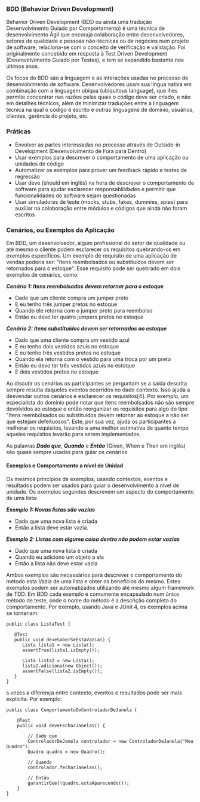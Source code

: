 ### BDD (Behavior Driven Development)

Behavior Driven Development (BDD ou ainda uma tradução Desenvolvimento Guiado por Comportamento) é uma técnica de desenvolvimento Ágil que encoraja colaboração entre desenvolvedores, setores de qualidade e pessoas não-técnicas ou de negócios num projeto de software, relaciona-se com o conceito de verificação e validação. Foi originalmente concebido em resposta à Test Driven Development (Desenvolvimento Guiado por Testes), e tem se expandido bastante nos últimos anos.

Os focos do BDD são a linguagem e as interações usadas no processo de desenvolvimento de software. Desenvolvedores usam sua língua nativa em combinação com a linguagem ubíqua (ubiquitous language), que lhes permite concentrar nas razões pelas quais o código deve ser criado, e não em detalhes técnicos, além de minimizar traduções entre a linguagem técnica na qual o código é escrito e outras linguagens de domínio, usuários, clientes, gerência do projeto, etc.

### Práticas 

- Envolver as partes interessadas no processo através de Outside-in Development (Desenvolvimento de Fora para Dentro)
- Usar exemplos para descrever o comportamento de uma aplicação ou unidades de código
- Automatizar os exemplos para prover um feedback rápido e testes de regressão
- Usar deve (should em inglês) na hora de descrever o comportamento de software para ajudar esclarecer responsabilidades e permitir que funcionalidades do software sejam questionadas
- Usar simuladores de teste (mocks, stubs, fakes, dummies, spies) para auxiliar na colaboração entre módulos e códigos que ainda não foram escritos

### Cenários, ou Exemplos da Aplicação

Em BDD, um desenvolvedor, algum profissional do setor de qualidade ou até mesmo o cliente podem esclarecer os requisitos quebrando-os em exemplos específicos. Um exemplo de requisito de uma aplicação de vendas poderia ser: "Itens reembolsados ou substituídos devem ser retornados para o estoque". Esse requisito pode ser quebrado em dois exemplos de cenários, como:

***Cenário 1: Itens reembolsados devem retornar para o estoque***
- Dado que um cliente compra um jumper preto
- E eu tenho três jumper pretos no estoque
- Quando ele retorna com o jumper preto para reembolso
- Então eu devo ter quatro jumpers pretos no estoque

***Cenário 2: Itens substituídos devem ser retornados ao estoque***
- Dado que uma cliente compra um vestido azul
- E eu tenho dois vestidos azuis no estoque
- E eu tenho três vestidos pretos no estoque
- Quando ela retorna com o vestido para uma troca por um preto
- Então eu devo ter três vestidos azuis no estoque
- E dois vestidos pretos no estoque

Ao discutir os cenários os participantes se perguntam se a saída descrita sempre resulta daqueles eventos ocorridos no dado contexto. Isso ajuda a desvendar outros cenários e esclarecer os requisitos[4]. Por exemplo, um especialista do domínio pode notar que itens reembolsados não são sempre devolvidos ao estoque e então reorganizar os requisitos para algo do tipo "Itens reembolsados ou substituídos devem retornar ao estoque a não ser que estejam defeituosos". Este, por sua vez, ajuda os participantes a melhorar os requisitos, levando a uma melhor estimativa de quanto tempo aqueles requisitos levarão para serem implementados.

As palavras ***Dado que***, ***Quando*** e ***Então*** (Given, When e Then em inglês) são quase sempre usadas para guiar os cenários

#### Exemplos e Comportamento a nível de Unidad

Os mesmos princípios de exemplos, usando contextos, eventos e resultados podem ser usados para guiar o desenvolvimento a nível de unidade. Os exemplos seguintes descrevem um aspecto do comportamento de uma lista:

***Exemplo 1: Novas listas são vazias***
- Dado que uma nova lista é criada
- Então a lista deve estar vazia.

***Exemplo 2: Listas com alguma coisa dentro não podem estar vazias***
- Dado que uma nova lista é criada
- Quando eu adiciono um objeto a ela
- Então a lista não deve estar vazia

Ambos exemplos são necessários para descrever o comportamento do método esta Vazia de uma lista e obter os benefícios do mesmo. Estes exemplos podem ser automatizados utilizando até mesmo algum framework de TDD. Em BDD cada exemplo é comumente encapsulado num único método de teste, onde o nome do método é a descrição completa do comportamento. Por exemplo, usando Java e JUnit 4, os exemplos acima se tornariam:

```
public class ListaTest {

   @Test
   public void deveSaberSeEstaVazia() {
      Lista lista1 = new Lista();
      assertTrue(lista1.isEmpty());

      Lista lista2 = new Lista();
      lista2.adiciona(new Object());
      assertFalse(lista2.isEmpty());
   }
}
```

s vezes a diferença entre contexto, eventos e resultados pode ser mais explícita. Por exemplo:

```
public class ComportamentoDoControladorDeJanela {

    @Test
    public void deveFecharJanelas() {
        
        // Dado que
        ControladorDeJanela controlador = new ControladorDeJanela("Meu Quadro");
        Quadro quadro = new Quadro();
        
        // Quando
        controlador.fecharJanelas();
        
        // Então
        garantirQue(!quadro.estaAparecendo());
    }
}
```
